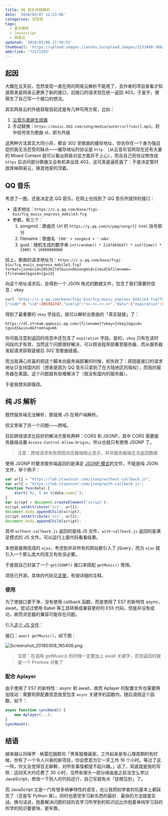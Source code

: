 ```yaml
---
title: QQ 音乐外链解析
date: '2018/03/07 12:23:06'
categories: 实验室
tags:
  - 音乐解析
  - Javascript
  - 网易云
updated: '2018/03/08 17:39:51'
thumbnail: 'https://upload-images.jianshu.io/upload_images/2133488-388a89aaa69dce02.png'
abbrlink: '72171293'
---
```


## 起因

大概在五天前，忽然发现一直在用的网易云解析不能用了，去作者的项目查看才知道原来是网易云更换了新的接口，旧接口的请求现在统一返回 403。于是乎，便萌生了自己写一个接口的想法。<!-- more -->

其实网易云的外链获取目前还是有几种可用方案，比如：

1. [云音乐直链生成器](https://m1.jixun.moe/)
2. 手动替换：`https://music.163.com/song/media/outer/url?id=[].mp3`，将中括号改为歌曲 id，即为外链

这两种方法其实大同小异，都会 302 至歌曲的缓存地址，但也存在一个身为强迫症的我无法忍受的缺点——缓存地址的协议是 `http `（从云音乐官网现在还有大量的 Mixed Content 就可以看出网易对这方面并不上心），而且自己将协议修改成 `https` 后访问部分歌曲又会有机率出现 403，这可真是逼死我了：于是决定暂时放弃掉网易云，换其他家的顶着。

## QQ 音乐

考虑了一圈，还是决定选 QQ 音乐。在网上也找到了 QQ 音乐所提供的接口：

- 请求地址：`https://c.y.qq.com/base/fcgi-bin/fcg_music_express_mobile3.fcg`
- 参数，有三个：
  1. songmid：歌曲页 Url 的 `https://y.qq.com/n/yqq/song/{}.html` 括号部分
  2. filename：歌曲名 `'C00' + songmid + '.m4a' `
  3. guid：随机生成的数字串 `int(random() * 2147483647) * int(time() * 1000) % 10000000000`

综上，歌曲的请求地址为：`https://c.y.qq.com/base/fcgi-bin/fcg_music_express_mobile3.fcg?format=json&cid=205361747&uin=0&songmid={smid}&filename={filename}&guid={guid}`

向这个地址请求后，会得到一个 JSON 格式的数据文件，包含了我们需要的信息：vkey

```bash
curl 'https://c.y.qq.com/base/fcgi-bin/fcg_music_express_mobile3.fcg?format=json&cid=205361747&uin=0&songmid={smid}&filename={filename}&guid={guid}'
{"code":0,"cid":205361747,"userip":"××.××.××.××","data":{"expiration":80400,"items":[{"subcode":104001,"songmid":"000uhMwj387EBp","filename":"C00000uhMwj387EBp.m4a","vkey":"B6BB8F604606DFDC82FD81CE33BC9C0277365D4B8B1BC8BCC909E408EAC9822315B2B9D021F42B495FA14AADCB598B21BCDB867931B7A953"}]}}
```

得到了最重要的 `vkey` 字段后，就可以解析出歌曲的「真实链接」了：

`https://dl.stream.qqmusic.qq.com/{filename}?vkey={vkey}&guid={guid}&uin=0&fromtag=66`

你可能注意到返回的信息中还包含了 `expiration` 字段。是的，`vkey` 只有在该时间段内才有效，当然这个问题很好解决，可以把该程序部署至服务器，而从服务器发起请求获取链接后 302 至歌曲链接。

而当我满心欢喜的把这个脚本向服务端部署的时候，却失败了：原因是接口的请求地址只支持国内的（想来是因为 QQ 音乐只拿到了在大陆地区的版权），而我的服务器在美国，这个问题就有些难解决了（我没有国内的服务器）。

于是我想另辟蹊径。

## 纯 JS 解析

既然服务端无法解析，那就用 JS 在用户端解析。

但又带来了另一个问题——跨域。

目前跨域请求比较好的解决方案有两种：CORS 和 JSONP，其中 CORS 需要服务器端设置 `Access-Control-Allow-Origin`，所以也就只有使用 JSONP 了。

> 注意：跨域请求失败原因浏览器端阻止显示，并非服务器端无法返回数据

使用 JSONP 时要求服务端返回的是满足 [JSONP 模式](https://zh.wikipedia.org/wiki/JSONP#%E5%8E%9F%E7%90%86)的文件，不能是纯 JSON 文件，举个例子：

```javascript
var url1 = "https://lab.itswincer.com/jsonp/without-callback.js";
var url2 = "https://lab.itswincer.com/jsonp/with-callback.js";
function foo(data) {
    alert(`Hi, I am ${data.name}`);
}
var script = document.createElement('script');
script.setAttribute('src', url1);
document.body.appendChild(script);
script.setAttribute('src', url2);
document.body.appendChild(script);
```

其中 `without-callback.js` 返回的是纯 JS 文件，`with-callback.js` 返回的是满足模式的 JS 文件。可以运行上面代码看看结果。

本想直接用现成的 `ajax`，考虑到并非所有的网站都引入了 jQuery，而为 `ajax` 就引入一个那么庞大的库又有些没必要。

于是就自己封装了一个 `getJSONP()` 接口来搭配 `getMusic()` 使用。

项目已开源，具体的代码见[这里](https://github.com/WincerChan/QQMusic-Parse)，有很详细的注释。

### 使用

为了使接口更干净，没有使用 callback 函数，而是使用了 ES7 的新特性 async、await。尝试过使用 Babel 等工具转换成兼容更好的 ES5 代码，但是并没有成功，故而浏览器的兼容可能存在问题。

引入[这个 JS 文件](https://cdn.jsdelivr.net/gh/wincerchan/QQMusic-Parse@0.3/parse.min.js)：

接口：`await getMusic()`，如下图：

![Screenshot_20180308_165406.png](https://i.loli.net/2018/03/08/5aa0fa4a9dd89.png)

> 注意：在调用 getMusic() 的时候一定要加上 await 关键字，否则返回的就是一个 Promise 对象了

### 配合 Aplayer

由于使用了 ES7 的新特性：async 和 await，故而 Aplayer 的配置文件也需要稍加改动：需要将原配置信息放至包含 `async` 关键字的函数内，随后调用这个函数，如下：

```javascript
async function syncHand() {
    new Aplayer(...);
}
syncHand();
```

## 结语

越来越认同保罗 · 格雷厄姆那句「黑客就像画家，工作起来是有心理周期的有时候，你有了一个令人兴奋的新项目，你会愿意为它一天工作 16 个小时。等过了这一阵，你又会觉得百无聊赖，对所有事情都提不起兴趣。」话了，简直就是我的写照：这四天大约花费了 30 小时，当然有很大一部分缘由是之前没怎么学过 JavaScript，修改一下别人的代码还行，自己写就有点「捉襟见肘」了。

而 JavaScript 又是一门有很多~~坑爹~~特性的语言，也让我把初学者的坑基本上都踩完了（还是写 Python 爽）。同时也感觉学习新东西的最好、最快的方法就是实战，换句话说，抱着解决问题的目的去学习所学到的知识远比你抱着单纯学习目的所学的知识要更快、更牢靠。